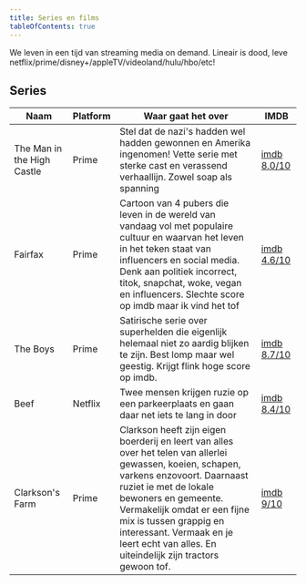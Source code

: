 ```yaml
---
title: Series en films
tableOfContents: true
---
```


We leven in een tijd van streaming media on demand. Lineair is dood, leve netflix/prime/disney+/appleTV/videoland/hulu/hbo/etc!

## Series

| Naam                       | Platform | Waar gaat het over                                           | IMDB                                                 |
| -------------------------- | -------- | ------------------------------------------------------------ | ---------------------------------------------------- |
| The Man in the High Castle | Prime    | Stel dat de nazi's hadden wel hadden gewonnen en Amerika ingenomen! Vette serie met sterke cast en verassend verhaallijn. Zowel soap als spanning | [imdb 8.0/10](https://www.imdb.com/title/tt1740299/) |
| Fairfax                    | Prime    | Cartoon van 4 pubers die leven in de wereld van vandaag vol met populaire cultuur en waarvan het leven in het teken staat van influencers en social media. Denk aan politiek incorrect, titok, snapchat, woke, vegan en influencers. Slechte score op imdb maar ik vind het tof | [imdb 4.6/10](https://www.imdb.com/title/tt7492014/) |
| The Boys                   | Prime    | Satirische serie over superhelden die eigenlijk helemaal niet zo aardig blijken te zijn. Best lomp maar wel geestig. Krijgt flink hoge score op imdb. | [imdb 8.7/10](https://www.imdb.com/title/tt1190634/) |
| Beef                       | Netflix  | Twee mensen krijgen ruzie op een parkeerplaats en gaan daar net iets te lang in door | [imdb 8.4/10](https://www.imdb.com/title/tt14403178) |
| Clarkson's Farm            | Prime    | Clarkson heeft zijn eigen boerderij en leert van alles over het telen van allerlei gewassen, koeien, schapen, varkens enzovoort. Daarnaast ruziet ie met de lokale bewoners en gemeente. Vermakelijk omdat er een fijne mix is tussen grappig en interessant. Vermaak en je leert echt van alles. En uiteindelijk zijn tractors gewoon tof. | [imdb 9/10](https://www.imdb.com/title/tt10541088/)  |
